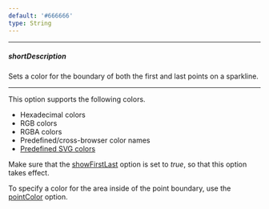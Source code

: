 ```yaml
---
default: '#666666'
type: String
---
```

---
##### shortDescription
Sets a color for the boundary of both the first and last points on a sparkline.

---
This option supports the following colors.

* Hexadecimal colors
* RGB colors
* RGBA colors
* Predefined/cross-browser color names
* [Predefined SVG colors](https://www.w3.org/TR/SVG/types.html#ColorKeywords)

Make sure that the [showFirstLast](/api-reference/20%20Data%20Visualization%20Widgets/dxSparkline/1%20Configuration/showFirstLast.md '/Documentation/ApiReference/Data_Visualization_Widgets/dxSparkline/Configuration/#showFirstLast') option is set to *true*, so that this option takes effect.

To specify a color for the area inside of the point boundary, use the [pointColor](/api-reference/20%20Data%20Visualization%20Widgets/dxSparkline/1%20Configuration/pointColor.md '/Documentation/ApiReference/Data_Visualization_Widgets/dxSparkline/Configuration/#pointColor') option.